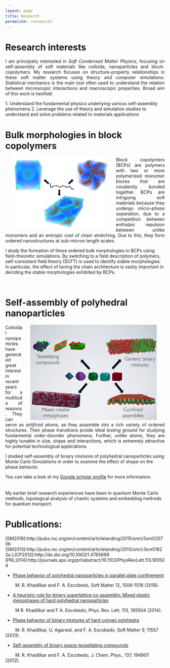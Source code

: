 ```yaml
---
layout: page
title: Research
permalink: /research/
---
```


<!-- {% include image.html url="/images/octojekyll.png" caption="Octojekyll." width=300 align="right" %} -->


<h1> Research interests </h1>
<p style='text-align: justify;'>
I am principally interested in <i>Soft Condensed Matter Physics</i>, focusing on self-assembly of soft materials like colloids, nanoparticles and block-copolymers. My research focuses on structure-property relationships in these soft matter systems using theory and computer simulations. Statistical mechanics is the main tool often used to understand the relation between microscopic interactions and macroscopic properties. Broad aim of this work is twofold:
</p>
1. Understand the fundamental physics underlying various self-assembly phenomena
2. Leverage the use of theory and simulation studies to understand and solve problems related to materials applications

<h1>Bulk morphologies in block copolymers</h1>
<img src="/images/bcp-sa.png"   align="left" width="300" hspace="25">

<p style='text-align: justify;'>
Block copolymers (BCPs) are polymers with two or more polymerized monomer blocks that are covalently bonded together. BCPs are intriguing soft materials because they undergo <i>micro-phase separation</i>, due to a competition between enthalpic repulsion between unlike monomers and an entropic cost of chain stretching. Due to this, they form ordered nanostructures at sub-micron length scales.

I study the formation of these ordered bulk morphologies in BCPs using field-theoretic simulations. By switching to a field description of polymers, self-consistent field theory (SCFT) is used to identify stable morphologies. In particular, the effect of tuning the chain architecture is vastly important in deciding the stable morphologies exhibited by BCPs.</p>

<br>

<h1>Self-assembly of polyhedral nanoparticles</h1>

<img src="/images/polyhedra.png"   align="right" width="400" hspace="25">
<p style='text-align: justify;'>
Colloidal nanoparticles have generated great interest in recent years for a multitude of reasons. They can serve as <i>artificial atoms</i>, as they assemble into a rich variety of ordered structures. Their phase transitions proide ideal <i>testing ground</i> for studying fundamental order-disorder phenomena. Further, unlike atoms, they are highly tunable in size, shape and interactions, which is extremely attractive for potential technological applications.

 I studied self-assembly of binary mixtures of polyhedral nanoparticles using Monte Carlo Simulations in order to examine the effect of shape on the phase behavior.</p>

<!-- ![polyhedral colloids](/images/coto.png) -->
<!-- <img src="/images/polyhedra.png"   style="float: middle; width: 400px;"/> -->
<!-- <center> <img src="/images/polyhedra.png"   align="middle" width="400"> </center> -->

 You can take a look at my [Google scholar profile](http://scholar.google.com/citations?user=kBKoYr8AAAAJ) for more information.
<br><br><br>
My earlier brief research experiences have been in quantum Monte Carlo methods, topological analysis of chaotic systems and embedding methods for quantum transport.
<br>

<h1>Publications:</h1>
[SM2016]:http://pubs.rsc.org/en/content/articlelanding/2015/sm/c5sm02570b
[SM2013]:http://pubs.rsc.org/en/content/articlelanding/2013/sm/c3sm51822a
[JCP2012]:http://dx.doi.org/10.1063/1.4765699
[PRL2014]:http://journals.aps.org/prl/abstract/10.1103/PhysRevLett.113.165504

* [Phase behavior of polyhedral nanoparticles in parallel plate confinement](http://pubs.rsc.org/en/content/articlelanding/2015/sm/c5sm02570b)

&nbsp;&nbsp;&nbsp;&nbsp;&nbsp;&nbsp;&nbsp;&nbsp;M. R. Khadilkar and F. A. Escobedo, Soft Matter 12, 1506-1516 (2016).

* [A heuristic rule for binary superlattice co-assembly: Mixed plastic mesophases of hard polyhedral nanoparticles](http://journals.aps.org/prl/abstract/10.1103/PhysRevLett.113.165504)

&nbsp;&nbsp;&nbsp;&nbsp;&nbsp;&nbsp;&nbsp;&nbsp;M R. Khadilkar and F A. Escobedo, Phys. Rev. Lett. 113, 165504 (2014).

* [Phase behavior of binary mixtures of hard convex polyhedra ](http://pubs.rsc.org/en/content/articlelanding/2013/sm/c3sm51822a)

&nbsp;&nbsp;&nbsp;&nbsp;&nbsp;&nbsp;&nbsp;&nbsp;M. R. Khadilkar, U. Agarwal, and F. A. Escobedo, Soft Matter 9, 11557 (2013).

* [Self-assembly of binary space-tessellating compounds](http://dx.doi.org/10.1063/1.4765699)

&nbsp;&nbsp;&nbsp;&nbsp;&nbsp;&nbsp;&nbsp;&nbsp;M. R. Khadilkar and F. A. Escobedo, J. Chem. Phys., 137, 194907 (2012).
